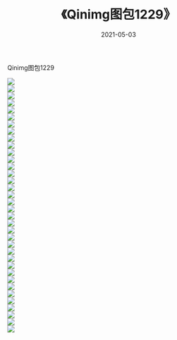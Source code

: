 ﻿---
layout: post
title:  《Qinimg图包1229》
date:   2021-05-03
img: http://imgx.orgx.ga/Qinimg图包/Qinimg图包1229/000.jpg
categories: [美女, 清纯, 唯美]
---

Qinimg图包1229

 ![](http://imgx.orgx.ga/Qinimg图包/Qinimg图包1229/001.jpg) <br>![](http://imgx.orgx.ga/Qinimg图包/Qinimg图包1229/002.jpg) <br>![](http://imgx.orgx.ga/Qinimg图包/Qinimg图包1229/003.jpg) <br>![](http://imgx.orgx.ga/Qinimg图包/Qinimg图包1229/004.jpg) <br>![](http://imgx.orgx.ga/Qinimg图包/Qinimg图包1229/005.jpg) <br>![](http://imgx.orgx.ga/Qinimg图包/Qinimg图包1229/006.jpg) <br>![](http://imgx.orgx.ga/Qinimg图包/Qinimg图包1229/007.jpg) <br>![](http://imgx.orgx.ga/Qinimg图包/Qinimg图包1229/008.jpg) <br>![](http://imgx.orgx.ga/Qinimg图包/Qinimg图包1229/009.jpg) <br>![](http://imgx.orgx.ga/Qinimg图包/Qinimg图包1229/010.jpg) <br>![](http://imgx.orgx.ga/Qinimg图包/Qinimg图包1229/011.jpg) <br>![](http://imgx.orgx.ga/Qinimg图包/Qinimg图包1229/012.jpg) <br>![](http://imgx.orgx.ga/Qinimg图包/Qinimg图包1229/013.jpg) <br>![](http://imgx.orgx.ga/Qinimg图包/Qinimg图包1229/014.jpg) <br>![](http://imgx.orgx.ga/Qinimg图包/Qinimg图包1229/015.jpg) <br>![](http://imgx.orgx.ga/Qinimg图包/Qinimg图包1229/016.jpg) <br>![](http://imgx.orgx.ga/Qinimg图包/Qinimg图包1229/017.jpg) <br>![](http://imgx.orgx.ga/Qinimg图包/Qinimg图包1229/018.jpg) <br>![](http://imgx.orgx.ga/Qinimg图包/Qinimg图包1229/019.jpg) <br>![](http://imgx.orgx.ga/Qinimg图包/Qinimg图包1229/020.jpg) <br>![](http://imgx.orgx.ga/Qinimg图包/Qinimg图包1229/021.jpg) <br>![](http://imgx.orgx.ga/Qinimg图包/Qinimg图包1229/022.jpg) <br>![](http://imgx.orgx.ga/Qinimg图包/Qinimg图包1229/023.jpg) <br>![](http://imgx.orgx.ga/Qinimg图包/Qinimg图包1229/024.jpg) <br>![](http://imgx.orgx.ga/Qinimg图包/Qinimg图包1229/025.jpg) <br>![](http://imgx.orgx.ga/Qinimg图包/Qinimg图包1229/026.jpg) <br>![](http://imgx.orgx.ga/Qinimg图包/Qinimg图包1229/027.jpg) <br>![](http://imgx.orgx.ga/Qinimg图包/Qinimg图包1229/028.jpg) <br>![](http://imgx.orgx.ga/Qinimg图包/Qinimg图包1229/029.jpg) <br>![](http://imgx.orgx.ga/Qinimg图包/Qinimg图包1229/030.jpg) <br>![](http://imgx.orgx.ga/Qinimg图包/Qinimg图包1229/031.jpg) <br>![](http://imgx.orgx.ga/Qinimg图包/Qinimg图包1229/032.jpg) <br>![](http://imgx.orgx.ga/Qinimg图包/Qinimg图包1229/033.jpg) <br>![](http://imgx.orgx.ga/Qinimg图包/Qinimg图包1229/034.jpg) <br>![](http://imgx.orgx.ga/Qinimg图包/Qinimg图包1229/035.jpg) <br>![](http://imgx.orgx.ga/Qinimg图包/Qinimg图包1229/036.jpg) <br>